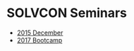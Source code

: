<head><title>SOLVCON Seminars</title></head>

# SOLVCON Seminars

- [2015 December](2015/first/index.html)
- [2017 Bootcamp](2017/bootcamp/index.html)
